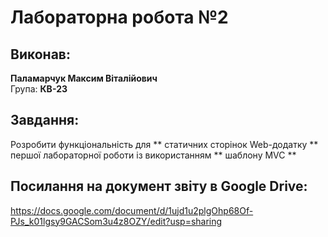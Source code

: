 # Лабораторна робота №2

## Виконав:
**Паламарчук Максим Віталійович**  
Група: **КВ-23**

## Завдання:
Розробити функціональність для ** статичних сторінок Web-додатку ** першої лабораторної роботи із використанням ** шаблону MVC **

## Посилання на документ звіту в Google Drive:
https://docs.google.com/document/d/1ujd1u2plgOhp68Of-PJs_k01lgsy9GACSom3u4z8OZY/edit?usp=sharing